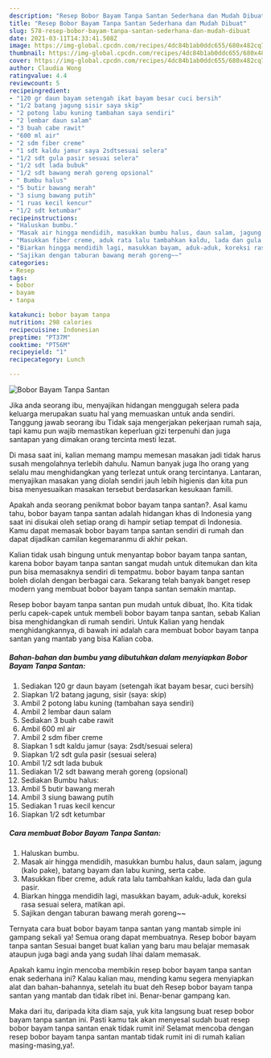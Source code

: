 ```yaml
---
description: "Resep Bobor Bayam Tanpa Santan Sederhana dan Mudah Dibuat"
title: "Resep Bobor Bayam Tanpa Santan Sederhana dan Mudah Dibuat"
slug: 578-resep-bobor-bayam-tanpa-santan-sederhana-dan-mudah-dibuat
date: 2021-03-11T14:33:41.508Z
image: https://img-global.cpcdn.com/recipes/4dc84b1ab0ddc655/680x482cq70/bobor-bayam-tanpa-santan-foto-resep-utama.jpg
thumbnail: https://img-global.cpcdn.com/recipes/4dc84b1ab0ddc655/680x482cq70/bobor-bayam-tanpa-santan-foto-resep-utama.jpg
cover: https://img-global.cpcdn.com/recipes/4dc84b1ab0ddc655/680x482cq70/bobor-bayam-tanpa-santan-foto-resep-utama.jpg
author: Claudia Wong
ratingvalue: 4.4
reviewcount: 5
recipeingredient:
- "120 gr daun bayam setengah ikat bayam besar cuci bersih"
- "1/2 batang jagung sisir saya skip"
- "2 potong labu kuning tambahan saya sendiri"
- "2 lembar daun salam"
- "3 buah cabe rawit"
- "600 ml air"
- "2 sdm fiber creme"
- "1 sdt kaldu jamur saya 2sdtsesuai selera"
- "1/2 sdt gula pasir sesuai selera"
- "1/2 sdt lada bubuk"
- "1/2 sdt bawang merah goreng opsional"
- " Bumbu halus"
- "5 butir bawang merah"
- "3 siung bawang putih"
- "1 ruas kecil kencur"
- "1/2 sdt ketumbar"
recipeinstructions:
- "Haluskan bumbu."
- "Masak air hingga mendidih, masukkan bumbu halus, daun salam, jagung (kalo pake), batang bayam dan labu kuning, serta cabe."
- "Masukkan fiber creme, aduk rata lalu tambahkan kaldu, lada dan gula pasir."
- "Biarkan hingga mendidih lagi, masukkan bayam, aduk-aduk, koreksi rasa sesuai selera, matikan api."
- "Sajikan dengan taburan bawang merah goreng~~"
categories:
- Resep
tags:
- bobor
- bayam
- tanpa

katakunci: bobor bayam tanpa 
nutrition: 298 calories
recipecuisine: Indonesian
preptime: "PT37M"
cooktime: "PT56M"
recipeyield: "1"
recipecategory: Lunch

---
```



![Bobor Bayam Tanpa Santan](https://img-global.cpcdn.com/recipes/4dc84b1ab0ddc655/680x482cq70/bobor-bayam-tanpa-santan-foto-resep-utama.jpg)

Jika anda seorang ibu, menyajikan hidangan menggugah selera pada keluarga merupakan suatu hal yang memuaskan untuk anda sendiri. Tanggung jawab seorang ibu Tidak saja mengerjakan pekerjaan rumah saja, tapi kamu pun wajib memastikan keperluan gizi terpenuhi dan juga santapan yang dimakan orang tercinta mesti lezat.

Di masa  saat ini, kalian memang mampu memesan masakan jadi tidak harus susah mengolahnya terlebih dahulu. Namun banyak juga lho orang yang selalu mau menghidangkan yang terlezat untuk orang tercintanya. Lantaran, menyajikan masakan yang diolah sendiri jauh lebih higienis dan kita pun bisa menyesuaikan masakan tersebut berdasarkan kesukaan famili. 



Apakah anda seorang penikmat bobor bayam tanpa santan?. Asal kamu tahu, bobor bayam tanpa santan adalah hidangan khas di Indonesia yang saat ini disukai oleh setiap orang di hampir setiap tempat di Indonesia. Kamu dapat memasak bobor bayam tanpa santan sendiri di rumah dan dapat dijadikan camilan kegemaranmu di akhir pekan.

Kalian tidak usah bingung untuk menyantap bobor bayam tanpa santan, karena bobor bayam tanpa santan sangat mudah untuk ditemukan dan kita pun bisa memasaknya sendiri di tempatmu. bobor bayam tanpa santan boleh diolah dengan berbagai cara. Sekarang telah banyak banget resep modern yang membuat bobor bayam tanpa santan semakin mantap.

Resep bobor bayam tanpa santan pun mudah untuk dibuat, lho. Kita tidak perlu capek-capek untuk membeli bobor bayam tanpa santan, sebab Kalian bisa menghidangkan di rumah sendiri. Untuk Kalian yang hendak menghidangkannya, di bawah ini adalah cara membuat bobor bayam tanpa santan yang mantab yang bisa Kalian coba.

<!--inarticleads1-->

##### Bahan-bahan dan bumbu yang dibutuhkan dalam menyiapkan Bobor Bayam Tanpa Santan:

1. Sediakan 120 gr daun bayam (setengah ikat bayam besar, cuci bersih)
1. Siapkan 1/2 batang jagung, sisir (saya: skip)
1. Ambil 2 potong labu kuning (tambahan saya sendiri)
1. Ambil 2 lembar daun salam
1. Sediakan 3 buah cabe rawit
1. Ambil 600 ml air
1. Ambil 2 sdm fiber creme
1. Siapkan 1 sdt kaldu jamur (saya: 2sdt/sesuai selera)
1. Siapkan 1/2 sdt gula pasir (sesuai selera)
1. Ambil 1/2 sdt lada bubuk
1. Sediakan 1/2 sdt bawang merah goreng (opsional)
1. Sediakan  Bumbu halus:
1. Ambil 5 butir bawang merah
1. Ambil 3 siung bawang putih
1. Sediakan 1 ruas kecil kencur
1. Siapkan 1/2 sdt ketumbar




<!--inarticleads2-->

##### Cara membuat Bobor Bayam Tanpa Santan:

1. Haluskan bumbu.
1. Masak air hingga mendidih, masukkan bumbu halus, daun salam, jagung (kalo pake), batang bayam dan labu kuning, serta cabe.
1. Masukkan fiber creme, aduk rata lalu tambahkan kaldu, lada dan gula pasir.
1. Biarkan hingga mendidih lagi, masukkan bayam, aduk-aduk, koreksi rasa sesuai selera, matikan api.
1. Sajikan dengan taburan bawang merah goreng~~




Ternyata cara buat bobor bayam tanpa santan yang mantab simple ini gampang sekali ya! Semua orang dapat membuatnya. Resep bobor bayam tanpa santan Sesuai banget buat kalian yang baru mau belajar memasak ataupun juga bagi anda yang sudah lihai dalam memasak.

Apakah kamu ingin mencoba membikin resep bobor bayam tanpa santan enak sederhana ini? Kalau kalian mau, mending kamu segera menyiapkan alat dan bahan-bahannya, setelah itu buat deh Resep bobor bayam tanpa santan yang mantab dan tidak ribet ini. Benar-benar gampang kan. 

Maka dari itu, daripada kita diam saja, yuk kita langsung buat resep bobor bayam tanpa santan ini. Pasti kamu tak akan menyesal sudah buat resep bobor bayam tanpa santan enak tidak rumit ini! Selamat mencoba dengan resep bobor bayam tanpa santan mantab tidak rumit ini di rumah kalian masing-masing,ya!.

